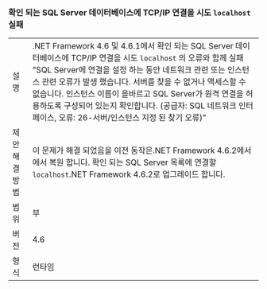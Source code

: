 ### <a name="attempting-a-tcpip-connection-to-a-sql-server-database-that-resolves-to-localhost-fails"></a>확인 되는 SQL Server 데이터베이스에 TCP/IP 연결을 시도 `localhost` 실패

|   |   |
|---|---|
|설명|.NET Framework 4.6 및 4.6.1에서 확인 되는 SQL Server 데이터베이스에 TCP/IP 연결을 시도 <code>localhost</code> 의 오류와 함께 실패 &quot;SQL Server에 연결을 설정 하는 동안 네트워크 관련 또는 인스턴스 관련 오류가 발생 했습니다. 서버를 찾을 수 없거나 액세스할 수 없습니다. 인스턴스 이름이 올바르고 SQL Server가 원격 연결을 허용하도록 구성되어 있는지 확인합니다. (공급자: SQL 네트워크 인터페이스, 오류: 26-서버/인스턴스 지정 된 찾기 오류)&quot;|
|제안 해결 방법|이 문제가 해결 되었음을 이전 동작은.NET Framework 4.6.2에서에서 복원 합니다. 확인 되는 SQL Server 목록에 연결할 <code>localhost</code>.NET Framework 4.6.2로 업그레이드 합니다.|
|범위|부|
|버전|4.6|
|형식|런타임|

